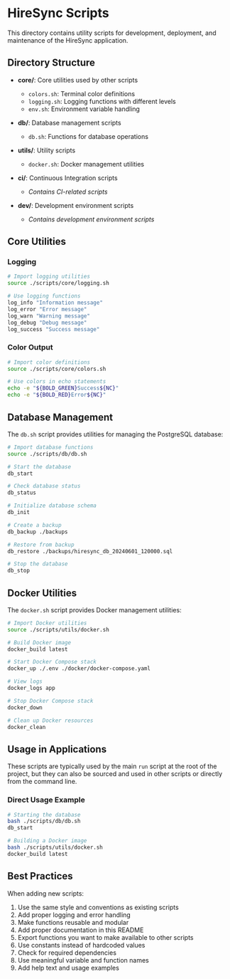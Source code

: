 # HireSync Scripts

This directory contains utility scripts for development, deployment, and maintenance of the HireSync application.

## Directory Structure

- **core/**: Core utilities used by other scripts
  - `colors.sh`: Terminal color definitions
  - `logging.sh`: Logging functions with different levels
  - `env.sh`: Environment variable handling

- **db/**: Database management scripts
  - `db.sh`: Functions for database operations

- **utils/**: Utility scripts
  - `docker.sh`: Docker management utilities

- **ci/**: Continuous Integration scripts
  - *Contains CI-related scripts*

- **dev/**: Development environment scripts
  - *Contains development environment scripts*

## Core Utilities

### Logging

```bash
# Import logging utilities
source ./scripts/core/logging.sh

# Use logging functions
log_info "Information message"
log_error "Error message"
log_warn "Warning message"
log_debug "Debug message"
log_success "Success message"
```

### Color Output

```bash
# Import color definitions
source ./scripts/core/colors.sh

# Use colors in echo statements
echo -e "${BOLD_GREEN}Success${NC}"
echo -e "${BOLD_RED}Error${NC}"
```

## Database Management

The `db.sh` script provides utilities for managing the PostgreSQL database:

```bash
# Import database functions
source ./scripts/db/db.sh

# Start the database
db_start

# Check database status
db_status

# Initialize database schema
db_init

# Create a backup
db_backup ./backups

# Restore from backup
db_restore ./backups/hiresync_db_20240601_120000.sql

# Stop the database
db_stop
```

## Docker Utilities

The `docker.sh` script provides Docker management utilities:

```bash
# Import Docker utilities
source ./scripts/utils/docker.sh

# Build Docker image
docker_build latest

# Start Docker Compose stack
docker_up ./.env ./docker/docker-compose.yaml

# View logs
docker_logs app

# Stop Docker Compose stack
docker_down

# Clean up Docker resources
docker_clean
```

## Usage in Applications

These scripts are typically used by the main `run` script at the root of the project, but they can also be sourced and used in other scripts or directly from the command line.

### Direct Usage Example

```bash
# Starting the database
bash ./scripts/db/db.sh
db_start

# Building a Docker image
bash ./scripts/utils/docker.sh
docker_build latest
```

## Best Practices

When adding new scripts:

1. Use the same style and conventions as existing scripts
2. Add proper logging and error handling
3. Make functions reusable and modular
4. Add proper documentation in this README
5. Export functions you want to make available to other scripts
6. Use constants instead of hardcoded values
7. Check for required dependencies
8. Use meaningful variable and function names
9. Add help text and usage examples 